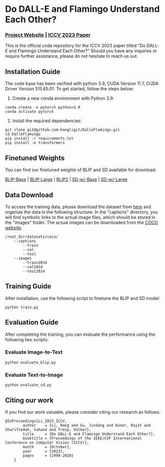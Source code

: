 # Do DALL-E and Flamingo Understand Each Other?
###  [Project Website](https://dalleflamingo.github.io/) | [ICCV 2023 Paper](https://openaccess.thecvf.com/content/ICCV2023/papers/Li_Do_DALL-E_and_Flamingo_Understand_Each_Other_ICCV_2023_paper.pdf)

This is the official code repository for the ICCV 2023 paper titled "Do DALL-E and Flamingo Understand Each Other?" Should you have any inquiries or require further assistance, please do not hesitate to reach us out.

## Installation Guide

The code base has been verified with python 3.9, CUDA Version 11.7, CUDA Driver Version 515.65.01. To get started, follow the steps below:

1. Create a new conda environment with Python 3.9:

```
conda create -n pytorch python=3.9
conda activate pytorch
```

2. Install the required dependencies:
```
git clone git@github.com:hangligit/DalleFlamingo.git
cd DalleFlamingo
pip install -r requirements.txt
pip install -e transformers
```
## Finetuned Weights
You can find our finetuned weights of BLIP and SD available for download:

<a href="https://drive.google.com/file/d/1_LEKreXqfO5RDIQliOm7SXNSiuWNBV_Z/view?usp=sharing">BLIP-Base</a> | 
<a href="https://drive.google.com/file/d/1VacTwvXdhiJ21OPr79MdBiiPhx5NabgB/view?usp=sharing">BLIP-Large</a> | 
<a href="https://drive.google.com/file/d/1ohoHzNjIPhArv5ftwwt0gmBSIJFixSTy/view?usp=sharing">BLIP2</a> | 
<a href="https://drive.google.com/file/d/1UQZRQm_W1Qgt4Ewn7rAr6WoKxrp0ur05/view?usp=sharing">SD-w/-Base</a> |
<a href="https://drive.google.com/file/d/1izBxVGlRGeH7Mfy1WWsWsdTd2Jz-7H9u/view?usp=sharing">SD-w/-Large</a>


## Data Download
To access the training data, please download the dataset from <a href="https://drive.google.com/file/d/1OL5RVf3d5-SXfKrcLCQ_eLRf3Uwzu3Aa/view?usp=sharing">here</a> and organize the data in the following structure. In the "captions" directory, you will find symbolic links to the actual image files, which should be stored in the "images" folder. The actual images can be downloaded from the <a href="https://cocodataset.org/#captions-2015">COCO website</a>.
```
/root_dir/datasets/coco/
    --captions
        --train
        --val
        --test
    --images
        --train2014
        --val2014
        --test2014
```

## Training Guide

After installation, use the following script to finetune the BLIP and SD model:

```
python train.py
```

## Evaluation Guide

After completing the training, you can evaluate the performance using the following two scripts:
### Evaluate Image-to-Text
```
python evaluate_blip.py
```
### Evaluate Text-to-Image
```
python evaluate_sd.py
```


## Citing our work
If you find our work valuable, please consider citing our research as follows:
```
@InProceedings{Li_2023_ICCV,
        author    = {Li, Hang and Gu, Jindong and Koner, Rajat and Sharifzadeh, Sahand and Tresp, Volker},
        title     = {Do DALL-E and Flamingo Understand Each Other?},
        booktitle = {Proceedings of the IEEE/CVF International Conference on Computer Vision (ICCV)},
        month     = {October},
        year      = {2023},
        pages     = {1999-2010}
    }
```